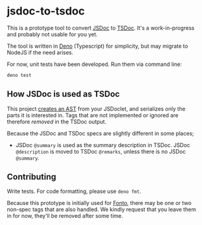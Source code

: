 # jsdoc-to-tsdoc

This is a prototype tool to convert [JSDoc](https://jsdoc.app/) to
[TSDoc](https://tsdoc.org/). It's a work-in-progress and probably not usable for
you yet.

The tool is written in [Deno](https://deno.land/) (Typescript) for simplicity,
but may migrate to NodeJS if the need arises.

For now, unit tests have been developed. Run them via command line:

```sh
deno test
```

## How JSDoc is used as TSDoc

This project [creates an AST](https://www.npmjs.com/package/comment-parser) from
your JSDoclet, and serializes only the parts it is interested in. Tags that are
not implemented or ignored are therefore _removed_ in the TSDoc output.

Because the JSDoc and TSDoc specs are slightly different in some places;

- JSDoc `@summary` is used as the summary description in TSDoc. JSDoc
  `@description` is moved to TSDoc `@remarks`, unless there is no JSDoc
  `@summary`.

## Contributing

Write tests. For code formatting, please use `deno fmt`.

Because this prototype is initially used for
[Fonto](https://github.com/FontoXML), there may be one or two non-spec tags that
are also handled. We kindly request that you leave them in for now, they'll be
removed after some time.
